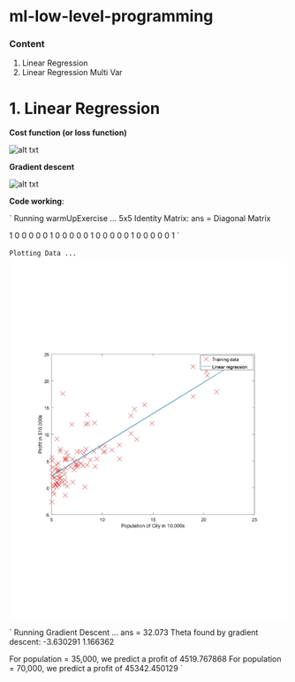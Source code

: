 # ml-low-level-programming

### Content
1. Linear Regression
2. Linear Regression Multi Var

# 1. Linear Regression

**Cost function (or loss function)**

![alt txt](https://www.holehouse.org/mlclass/04_Linear_Regression_with_multiple_variables_files/Image.png)

**Gradient descent**

![alt txt](https://hackernoon.com/hn-images/0*8yzvd7QZLn5T1XWg.jpg)

**Code working**:

`
Running warmUpExercise ...
5x5 Identity Matrix:
ans =
Diagonal Matrix

   1   0   0   0   0
   0   1   0   0   0
   0   0   1   0   0
   0   0   0   1   0
   0   0   0   0   1
`

`
Plotting Data ...
`
![alt txt](https://github.com/OleksandrKosovan/ml-low-level-programming/blob/master/linear-regression/plot_page-0001.jpg)

`
Running Gradient Descent ...
ans =  32.073
Theta found by gradient descent: -3.630291 1.166362

For population = 35,000, we predict a profit of 4519.767868
For population = 70,000, we predict a profit of 45342.450129
`

